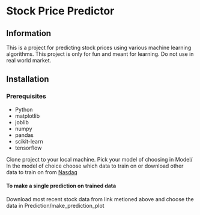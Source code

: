 # Stock Price Predictor

## Information

This is a project for predicting stock prices using various machine learning algorithms. 
This project is only for fun and meant for learning. Do not use in real world market.

## Installation

### Prerequisites
- Python
- matplotlib
- joblib
- numpy
- pandas
- scikit-learn
- tensorflow


Clone project to your local machine.
Pick your model of choosing in Model/
In the model of choice choose which data to train on or download other data to train on from [Nasdaq](https://www.nasdaqomxnordic.com/)

#### To make a single prediction on trained data
Download most recent stock data from link metioned above and choose the data in Prediction/make_prediction_plot

